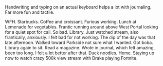 Handwriting and typing on an actual keyboard helps a lot with journaling. Far more fun and tactile.

WFH. Starbucks. Coffee and croissant. Furious working. Lunch at Lemonade for vegetables. Frantic running around above West Portal looking for a quiet spot for call. So bad. Library. Just watched stream, also frantically, anxiously. I felt bad for not working. The dip of the day was that late afternoon. Walked toward Parkside not sure what I wanted. Got boba. Library again to sit. Read a magazine. Wrote in journal, which felt amazing, been too long. I felt a lot better after that. Duck noodles. Home. Staying up now to watch crazy 500k view stream with Drake playing Fortnite.
